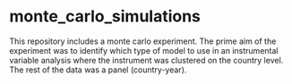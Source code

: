 # monte_carlo_simulations

This repository includes a monte carlo experiment. The prime aim of the experiment was to identify which type of model to use in an instrumental variable analysis where the instrument was clustered on the country level. The rest of the data was a panel (country-year). 

